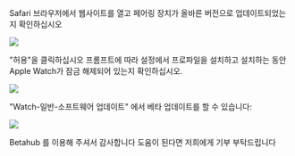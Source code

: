 Safari 브라우저에서 웹사이트를 열고 페어링 장치가 올바른 버전으로 업데이트되었는지 확인하십시오

![][Install Profile Alert]

"허용"을 클릭하십시오
프롬프트에 따라 설정에서 프로파일을 설치하고 설치하는 동안 Apple Watch가 잠금 해제되어 있는지 확인하십시오.

![][After Install Profile]

"Watch-일반-소프트웨어 업데이트" 에서 베타 업데이트를 할 수 있습니다:

![][System Update]

Betahub 를 이용해 주셔서 감사합니다
도움이 된다면 저희에게 기부 부탁드립니다

[Install Profile Alert]: https://tva1.sinaimg.cn/large/008i3skNgy1gwqlc5hlmuj30gz0afgli.jpg
[After Install Profile]: https://tva1.sinaimg.cn/large/008i3skNgy1gwqoqzmdmwj311q0hqdgl.jpg
[System Update]: https://tva1.sinaimg.cn/large/008i3skNgy1gwqoqqe48qj30f10hqq31.jpg